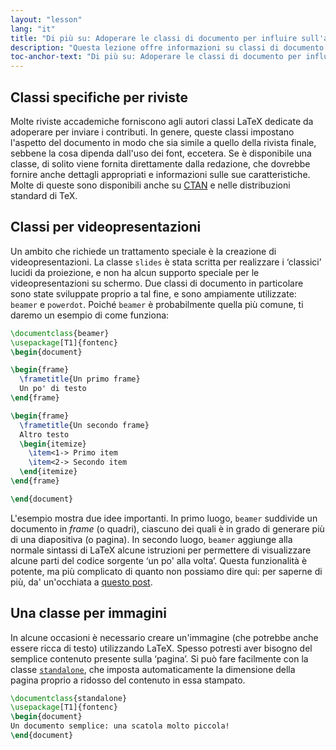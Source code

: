 ```yaml
---
layout: "lesson"
lang: "it"
title: "Di più su: Adoperare le classi di documento per influire sull'aspetto della pagina"
description: "Questa lezione offre informazioni su classi di documento per LaTeX più specialistiche."
toc-anchor-text: "Di più su: Adoperare le classi di documento per influire sull'aspetto della pagina"
---
```


## Classi specifiche per riviste

Molte riviste accademiche forniscono agli autori classi 
LaTeX dedicate da adoperare per inviare i contributi. 
In genere, queste classi impostano l'aspetto del documento
in modo che sia simile a quello della rivista finale, 
sebbene la cosa dipenda dall'uso dei font, eccetera. 
Se è disponibile una classe, di solito viene fornita 
direttamente dalla redazione, che dovrebbe fornire 
anche dettagli appropriati e informazioni sulle sue 
caratteristiche. 
Molte di queste sono disponibili anche su [CTAN](https://ctan.org) 
e nelle distribuzioni standard di TeX.

## Classi per videopresentazioni

Un ambito che richiede un trattamento speciale è la 
creazione di videopresentazioni. 
La classe `slides` è stata scritta per realizzare i ‘classici’
lucidi da proiezione, e non ha alcun supporto speciale per 
le videopresentazioni su schermo. 
Due classi di documento in particolare sono state sviluppate 
proprio a tal fine, e sono ampiamente utilizzate: 
`beamer` e `powerdot`. 
Poiché `beamer` è probabilmente quella più comune, 
ti daremo un esempio di come funziona:

```latex
\documentclass{beamer}
\usepackage[T1]{fontenc}
\begin{document}

\begin{frame}
  \frametitle{Un primo frame}
  Un po' di testo
\end{frame}

\begin{frame}
  \frametitle{Un secondo frame}
  Altro testo
  \begin{itemize}
    \item<1-> Primo item
    \item<2-> Secondo item
  \end{itemize}
\end{frame}

\end{document}
```

L'esempio mostra due idee importanti.
In primo luogo, `beamer` suddivide un documento in _frame_
(o quadri), ciascuno dei quali è in grado di generare 
più di una diapositiva (o pagina).
In secondo luogo, `beamer` aggiunge alla normale sintassi
di LaTeX alcune istruzioni per permettere di visualizzare
alcune parti del codice sorgente ‘un po' alla volta’.
Questa funzionalità è potente, ma più complicato di quanto 
non possiamo dire qui: per saperne di più, da' un'occhiata
a [questo post](https://www.texdev.net/2014/01/17/the-beamer-slide-overlay-concept/).

## Una classe per immagini

In alcune occasioni è necessario creare un'immagine 
(che potrebbe anche essere ricca di testo) utilizzando LaTeX. 
Spesso potresti aver bisogno del semplice contenuto 
presente sulla ‘pagina’. 
Si può fare facilmente con la classe
[`standalone`](https://ctan.org/pkg/standalone),
che imposta automaticamente la dimensione della pagina
proprio a ridosso del contenuto in essa stampato.

```latex
\documentclass{standalone}
\usepackage[T1]{fontenc}
\begin{document}
Un documento semplice: una scatola molto piccola!
\end{document}
```
